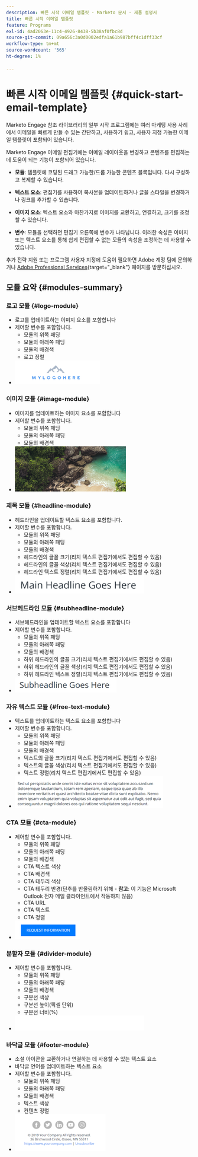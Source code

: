 ```yaml
---
description: 빠른 시작 이메일 템플릿 - Marketo 문서 - 제품 설명서
title: 빠른 시작 이메일 템플릿
feature: Programs
exl-id: 4ad2063e-11c4-4926-8438-5b38af0fbc8d
source-git-commit: 09a656c3a0d0002edfa1a61b987bff4c1dff33cf
workflow-type: tm+mt
source-wordcount: '565'
ht-degree: 1%

---
```


# 빠른 시작 이메일 템플릿 {#quick-start-email-template}

Marketo Engage 참조 라이브러리의 일부 시작 프로그램에는 여러 마케팅 사용 사례에서 이메일을 빠르게 만들 수 있는 간단하고, 사용하기 쉽고, 사용자 지정 가능한 이메일 템플릿이 포함되어 있습니다.

Marketo Engage 이메일 편집기에는 이메일 레이아웃을 변경하고 콘텐츠를 편집하는 데 도움이 되는 기능이 포함되어 있습니다.

* **모듈**: 템플릿에 코딩된 드래그 가능한/드롭 가능한 콘텐츠 블록입니다. 다시 구성하고 복제할 수 있습니다.

* **텍스트 요소**: 편집기를 사용하여 복사본을 업데이트하거나 글꼴 스타일을 변경하거나 링크를 추가할 수 있습니다.

* **이미지 요소**: 텍스트 요소와 마찬가지로 이미지를 교환하고, 연결하고, 크기를 조정할 수 있습니다.

* **변수**: 모듈을 선택하면 편집기 오른쪽에 변수가 나타납니다. 이러한 속성은 이미지 또는 텍스트 요소를 통해 쉽게 편집할 수 없는 모듈의 속성을 조정하는 데 사용할 수 있습니다.

추가 전략 지원 또는 프로그램 사용자 지정에 도움이 필요하면 Adobe 계정 팀에 문의하거나 [Adobe Professional Services](https://business.adobe.com/customers/consulting-services/main.html){target="_blank"} 페이지를 방문하십시오.

## 모듈 요약 {#modules-summary}

### 로고 모듈 {#logo-module}

* 로고를 업데이트하는 이미지 요소를 포함합니다
* 제어할 변수를 포함합니다.
   * 모듈의 위쪽 패딩
   * 모듈의 아래쪽 패딩
   * 모듈의 배경색
   * 로고 정렬
* ![](assets/quick-start-email-template-1.png)

### 이미지 모듈 {#image-module}

* 이미지를 업데이트하는 이미지 요소를 포함합니다
* 제어할 변수를 포함합니다.
   * 모듈의 위쪽 패딩
   * 모듈의 아래쪽 패딩
   * 모듈의 배경색
* ![](assets/quick-start-email-template-2.png)

### 제목 모듈 {#headline-module}

* 헤드라인을 업데이트할 텍스트 요소를 포함합니다.
* 제어할 변수를 포함합니다.
   * 모듈의 위쪽 패딩
   * 모듈의 아래쪽 패딩
   * 모듈의 배경색
   * 헤드라인의 글꼴 크기(리치 텍스트 편집기에서도 편집할 수 있음)
   * 헤드라인의 글꼴 색상(리치 텍스트 편집기에서도 편집할 수 있음)
   * 헤드라인 텍스트 정렬(리치 텍스트 편집기에서도 편집할 수 있음)
* ![](assets/quick-start-email-template-3.png)

### 서브헤드라인 모듈 {#subheadline-module}

* 서브헤드라인을 업데이트할 텍스트 요소를 포함합니다
* 제어할 변수를 포함합니다.
   * 모듈의 위쪽 패딩
   * 모듈의 아래쪽 패딩
   * 모듈의 배경색
   * 하위 헤드라인의 글꼴 크기(리치 텍스트 편집기에서도 편집할 수 있음)
   * 하위 헤드라인의 글꼴 색상(리치 텍스트 편집기에서도 편집할 수 있음)
   * 하위 헤드라인 텍스트 정렬(리치 텍스트 편집기에서도 편집할 수 있음)
* ![](assets/quick-start-email-template-4.png)

### 자유 텍스트 모듈 {#free-text-module}

* 텍스트를 업데이트하는 텍스트 요소를 포함합니다
* 제어할 변수를 포함합니다.
   * 모듈의 위쪽 패딩
   * 모듈의 아래쪽 패딩
   * 모듈의 배경색
   * 텍스트의 글꼴 크기(리치 텍스트 편집기에서도 편집할 수 있음)
   * 텍스트의 글꼴 색상(리치 텍스트 편집기에서도 편집할 수 있음)
   * 텍스트 정렬(리치 텍스트 편집기에서도 편집할 수 있음)
* ![](assets/quick-start-email-template-5.png)

### CTA 모듈 {#cta-module}

* 제어할 변수를 포함합니다.
   * 모듈의 위쪽 패딩
   * 모듈의 아래쪽 패딩
   * 모듈의 배경색
   * CTA 텍스트 색상
   * CTA 배경색
   * CTA 테두리 색상
   * CTA 테두리 반경(단추를 반올림하기 위해 - **참고**: 이 기능은 Microsoft Outlook 전자 메일 클라이언트에서 작동하지 않음)
   * CTA URL
   * CTA 텍스트
   * CTA 정렬
* ![](assets/quick-start-email-template-6.png)

### 분할자 모듈 {#divider-module}

* 제어할 변수를 포함합니다.
   * 모듈의 위쪽 패딩
   * 모듈의 아래쪽 패딩
   * 모듈의 배경색
   * 구분선 색상
   * 구분선 높이(픽셀 단위)
   * 구분선 너비(%)
* ![](assets/quick-start-email-template-7.png)

### 바닥글 모듈 {#footer-module}

* 소셜 아이콘을 교환하거나 연결하는 데 사용할 수 있는 텍스트 요소
* 바닥글 언어를 업데이트하는 텍스트 요소
* 제어할 변수를 포함합니다.
   * 모듈의 위쪽 패딩
   * 모듈의 아래쪽 패딩
   * 모듈의 배경색
   * 텍스트 색상
   * 컨텐츠 정렬
* ![](assets/quick-start-email-template-8.png)
